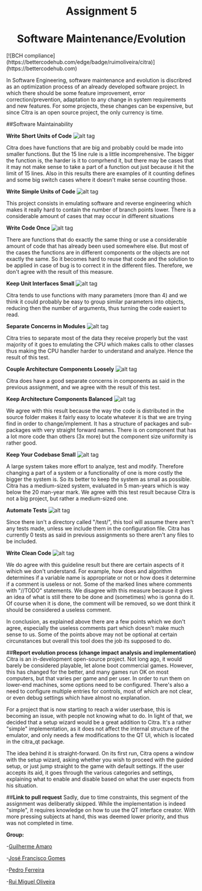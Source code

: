 <h1 align="center">Assignment 5</h1>
<h1 align="center">Software Maintenance/Evolution</h1>
[![BCH compliance](https://bettercodehub.com/edge/badge/ruimoliveira/citra)](https://bettercodehub.com)

In Software Engineering, software maintenance and evolution is discribred as an optimization process of an already developed software project. In which there should be some feature improvement, error correction/prevention, adaptation to any change in system requirements and new features. For some projects, these changes can be expensive, but since Citra is an open source project, the only currency is time.

##Software Maintainability

**Write Short Units of Code**
![alt tag](http://icecream.me/uploads/2439771fc8bbb7c4ee0e624c6de49379.png)

Citra does have functions that are big and probably could be made into smaller functions. But the 15 line rule is a little incomprehensive. The bigger the function is, the harder is it to comprhend it, but there may be cases that it may not make sense to take a part of a function out just because it hit the limit of 15 lines. Also in this results there are examples of it counting defines and some big switch cases where it doesn't make sense counting those.

**Write Simple Units of Code**
![alt tag](http://icecream.me/uploads/dee6c584c04681b7430ce5e2ebfed6af.png)

This project consists in emulating software and reverse engineering which makes it really hard to contain the number of branch points lower. There is a considerable amount of cases that may occur in different situations

**Write Code Once**
![alt tag](http://icecream.me/uploads/d6adb4c813d0fb5804b34616c0405c2e.png)

There are functions that do exactly the same thing or use a considerable amount of code that has already been used somewhere else. But most of the cases the functions are in different components or the objects are not exactly the same. So it becomes hard to reuse that code and the solution to be applied in case of bug is to correct it in the different files. Therefore, we don't agree with the result of this measure.

**Keep Unit Interfaces Small**
![alt tag](http://icecream.me/uploads/d8e1c1837eac716afed48c715fbcf22c.png)

Citra tends to use functions with many parameters (more than 4) and we think it could probably be easy to group similar parameters into objects, reducing then the number of arguments, thus turning the code easiert to read.

**Separate Concerns in Modules**
![alt tag](http://icecream.me/uploads/b638bf71ef433547c98189d286bf70a4.png)

Citra tries to separate most of the data they receive properly but the vast majority of it goes to emulating the CPU which makes calls to other classes thus making the CPU handler harder to understand and analyze. Hence the result of this test.

**Couple Architecture Components Loosely**
![alt tag](http://icecream.me/uploads/9cad7ee9cc1f7c48e0588e5be9ed9a93.png)

Citra does have a good separate concerns in components as said in the previous assignment, and we agree with the result of this test.

**Keep Architecture Components Balanced**
![alt tag](http://icecream.me/uploads/6be4a21baf42cbe198e878a61bdd251b.png)

We agree with this result because the way the code is distributed in the source folder makes it fairly easy to locate whatever it is that we are trying find in order to change/implement. It has a structure of packages and sub-packages with very straight forward names. There is on component that has a lot more code than others (3x more) but the component size uniformity is rather good.

**Keep Your Codebase Small**
![alt tag](http://icecream.me/uploads/dcf687344483c3f60981ac2f802d32cf.png)

A large system takes more effort to analyze, test and modify. Therefore changing a part of a system or a functionality of one is more costly the bigger the system is. So its better to keep the system as small as possible. Citra has a medium-sized system, evaluated in 5 man-years which is way below the 20 man-year mark. We agree with this test result because Citra is not a big project, but rather a medium-sized one.

**Automate Tests**
![alt tag](http://icecream.me/uploads/73f2cc85840f5ade5f5da84688cab1b6.png)

Since there isn't a directory called "/test/", this tool will assume there aren't any tests made, unless we include them in the configuration file. Citra has currently 0 tests as said in previous assignments so there aren't any files to be included.

**Write Clean Code**
![alt tag](http://icecream.me/uploads/89f79fc483a9a9b3c3b1de7fc46d409e.png)

We do agree with this guideline result but there are certain aspects of it wihich we don't understand. For example, how does and algorithm determines if a variable name is appropriate or not or how does it determine if a comment is useless or not. Some of the marked lines where comments with "//TODO" statements. We disagree with this measure because it gives an idea of what is still there to be done and (sometimes) who is gonna do it. Of course when it is done, the comment will be removed, so we dont think it should be considered a useless comment.


In conclusion, as explained above there are a few points which we don't agree, especially the useless comments part which doesn't make much sense to us. Some of the points above may not be optional at certain circunstances but overall this tool does the job its supposed to do.


##**Report evolution process (change impact analysis and implementation)**
Citra is an in-development open-source project. Not long ago, it would barely be considered playable, let alone boot commercial games. However, this has changed for the better, and many games run OK on most computers, but that varies per game and per user. In order to run them on lower-end machines, some options need to be configured. There's also a need to configure multiple entries for controls, most of which are not clear, or even debug settings which have almost no explanation. 

For a project that is now starting to reach a wider userbase, this is becoming an issue, with people not knowing what to do. In light of that, we decided that a setup wizard would be a great addition to Citra. It's a rather "simple" implementation, as it does not affect the internal structure of the emulator, and only needs a few modifications to the QT UI, which is located in the citra_qt package.

The idea behind it is straight-forward. On its first run, Citra opens a window with the setup wizard, asking whether you wish to proceed with the guided setup, or just jump straight to the game with default settings. If the user accepts its aid, it goes through the various categories and settings, explaining what to enable and disable based on what the user expects from his situation.


##**Link to pull request**
Sadly, due to time constraints, this segment of the assignment was deliberatly skipped. While the implementation is indeed "simple", it requires knowledge on how to use the QT interface creator. With more pressing subjects at hand, this was deemed lower priority, and thus was not completed in time.


**Group:**

 -[Guilherme Amaro](https://github.com/PORShoterxx)

 -[José Francisco Gomes](https://github.com/teresa-Guilherme/)

 -[Pedro Ferreira](https://github.com/pedrof81)

 -[Rui Miguel Oliveira](https://github.com/ruimoliveira)
